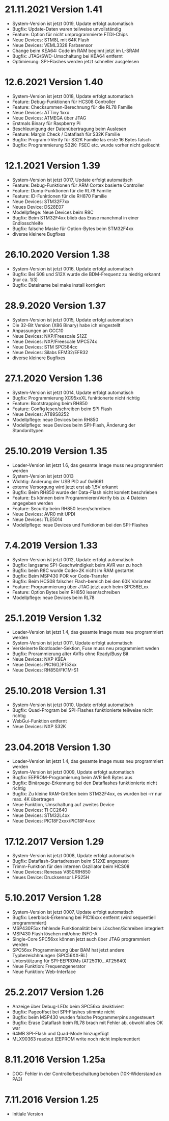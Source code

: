 # 21.11.2021 Version 1.41
* System-Version ist jetzt 0019, Update erfolgt automatisch
* Bugfix: Update-Daten waren teilweise unvollständig
* Feature: Option für nicht umprogrammierte FTDI-Chips
* Neue Devices: STM8L mit 64K Flash
* Neue Devices: VEML3328 Farbsensor
* Change beim KEA64: Code im RAM beginnt jetzt im L-SRAM
* Bugfix: JTAG/SWD-Umschaltung bei KEA64 entfernt
* Optimierung: SPI-Flashes werden jetzt schneller ausgelesen

# 12.6.2021 Version 1.40
* System-Version ist jetzt 0018, Update erfolgt automatisch
* Feature: Debug-Funktionen für HCS08 Controller
* Feature: Checksummen-Berechnung für die RL78 Familie
* Neue Devices: ATTiny 1xxx
* Neue Devices: ATMEGA über JTAG
* Erstmals Binary für Raspberry Pi
* Beschleunigung der Datenübertragung beim Auslesen
* Feature: Margin Check / Dataflash für S32K Familie
* Bugfix: Program->Verify für S32K Familie las erste 16 Bytes falsch
* Bugfix: Programmierung S32K: FSEC etc. wurde vorher nicht gelöscht

# 12.1.2021 Version 1.39
* System-Version ist jetzt 0017, Update erfolgt automatisch
* Feature: Debug-Funktionen für ARM Cortex basierte Controller
* Feature: Dump-Funktionen für die RL78 Familie
* Feature: ID-Funktionen für die RH870 Familie
* Neue Devices: STM32F7xx
* Neues Device: DS28E07
* Modellpflege: Neue Devices beim R8C
* Bugfix: Beim STM32F4xx blieb das Erase manchmal in einer Endlosschleife
* Bugfix: falsche Maske für Option-Bytes beim STM32F4xx
* diverse kleinere Bugfixes

# 26.10.2020 Version 1.38
*  System-Version ist jetzt 0016, Update erfolgt automatisch
*  Bugfix: Bei S08 und S12X wurde die BDM-Frequenz zu niedrig erkannt (nur ca. 1/3)
*  Bugfix: Dateiname bei make install korrigiert

# 28.9.2020 Version 1.37
*  System-Version ist jetzt 0015, Update erfolgt automatisch
*  Die 32-Bit Version (X86 Binary) habe ich eingestellt
*  Anpassungen an GCC10
*  Neue Devices: NXP/Freescale S12Z
*  Neue Devices: NXP/Freescale MPC574x
*  Neue Devices: STM SPC584cc
*  Neue Devices: Silabs EFM32/EFR32
*  diverse kleinere Bugfixes

# 27.1.2020 Version 1.36
*  System-Version ist jetzt 0014, Update erfolgt automatisch
*  Bugfix: Programmierung XC95xxXL funktionerte nicht richtig
*  Feature: Bootstrapping beim RH850
*  Feature: Config lesen/schreiben beim SPI Flash
*  Neue Devices: AT89S8252
*  Modellpflege: neue Devices beim RH850
*  Modellpflege: neue Devices beim SPI-Flash, Änderung der Standardtypen

# 25.10.2019 Version 1.35
*  Loader-Version ist jetzt 1.6, das gesamte Image muss neu programmiert werden
*  System-Version ist jetzt 0013
*  Wichtig: Änderung der USB PID auf 0x6661
*  externe Versorgung wird jetzt erst ab 1,5V erkannt
*  Bugfix: Beim RH850 wurde der Data-Flash nicht komlett beschrieben
*  Feature: Es können beim Programmieren/Verify bis zu 4 Dateien angegeben werden
*  Feature: Security beim RH850 lesen/schreiben
*  Neue Devices: AVR0 mit UPDI
*  Neue Devices: TLE5014
*  Modellpflege: neue Devices und Funktionen bei den SPI-Flashes


# 7.4.2019 Version 1.33 
* System-Version ist jetzt 0012, Update erfolgt automatisch
* Bugfix: langsame SPI-Geschwindigkeit beim AVR war zu hoch
* Bugfix: beim R8C wurde Code>2K nicht im RAM gestartet
* Bugfix: Beim MSP430 POR vor Code-Transfer
* Bugfix: Beim HCS08 falscher Flash-bereich bei den 60K Varianten
* Feature: Programmierung über JTAG jetzt auch beim SPC56ELxx
* Feature: Option Bytes beim RH850 lesen/schreiben
* Modellpflege: neue Devices beim RL78

# 25.1.2019 Version 1.32 
* Loader-Version ist jetzt 1.4, das gesamte Image muss neu programmiert werden
* System-Version ist jetzt 0011, Update erfolgt automatisch
* Verkleinerte Bootloader-Sektion, Fuse muss neu programmiert weden
* Bugfix: Prorammierung alter AVRs ohne Ready/Busy Bit
* Neue Devices: NXP K9EA
* Neue Devices: PIC16(L)F153xx
* Neue Devices: RH850/FK1M-S1
# 25.10.2018 Version 1.31 
* System-Version ist jetzt 0010, Update erfolgt automatisch
* Bugfix: Quad-Program bei SPI-Flashes funktionierte teilweise nicht richtig
* WebGui-Funktion entfernt
* Neue Devices: NXP S32K
# 23.04.2018 Version 1.30 
* Loader-Version ist jetzt 1.4, das gesamte Image muss neu programmiert werden
* System-Version ist jetzt 0009, Update erfolgt automatisch
* Bugfix: EEPROM-Programierung beim AVR ließ Bytes aus
* Bugfix: Binärpage-Erkennung bei den Dataflashes funktionierte nicht richtig
* Bugfix: Zu kleine RAM-Größen beim STM32F4xx, es wurden bei -rr nur max. 4K übertragen
* Neue Funktion, Umschaltung auf zweites Device
* Neue Devices: TI CC2640
* Neue Devices: STM32L4xx
* Neue Devices: PIC18F2xxx/PIC18F4xxx
# 17.12.2017 Version 1.29 
* System-Version ist jetzt 0008, Update erfolgt automatisch
* Bugfix: Dataflash-Startadressen beim S12XE angepasst
* Trimm-Funktion für den internen Oszillator beim HCS08
* Neue Devices: Renesas V850/RH850
* Neues Device: Drucksensor LPS25H
# 5.10.2017 Version 1.28 
* System-Version ist jetzt 0007, Update erfolgt automatisch
* Bugfix: Leerblock-Erkennung bei PIC16xxx entfernt (wird sequentiell programmmiert)
* MSP430F5xx fehlende Funktionalität beim Löschen/Schreiben integriert
* MSP430 Flash löschen mit/ohne INFO-A
* Single-Core SPC56xx können jetzt auch über JTAG programmiert werden
* SPC56xx Programmierung über BAM hat jetzt andere Typbezeichhnungen (SPC56XX-BL)
* Unterstützung für SPI-EEPROMs (AT25010...AT25640)
* Neue Funktion: Frequenzgenerator
* Neue Funktion: Web-Interface
# 25.2.2017 Version 1.26 
* Anzeige über Debug-LEDs beim SPC56xx deaktiviert
* Bugfix: Pageoffset bei SPI-Flashes stimmte nicht
* Bugfix: beim MSP430 wurden falsche Programmerpins angesteuert
* Bugfix: Erase Dataflash beim RL78 brach mit Fehler ab, obwohl alles OK war
* 64MB SPI-Flash und Quad-Mode hinzugefügt
* MLX90363 readout (EEPROM write noch nicht implementiert
# 8.11.2016 Version 1.25a 
* DOC: Fehler in der Controllerbeschaltung behoben (10K-Widerstand an PA3)
# 7.11.2016 Version 1.25 
* Initiale Version
